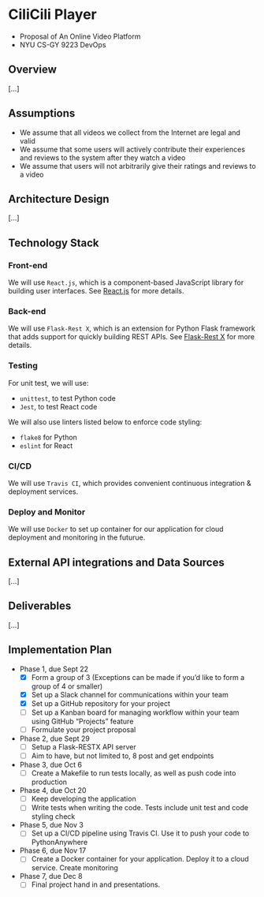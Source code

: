 # CiliCili Player
- Proposal of An Online Video Platform
- NYU CS-GY 9223 DevOps

## Overview

[...]

## Assumptions

- We assume that all videos we collect from the Internet are legal and valid
- We assume that some users will actively contribute their experiences and reviews to the system after they watch a video
- We assume that users will not arbitrarily give their ratings and reviews to a video

## Architecture Design

[...]

## Technology Stack

### Front-end

We will use `React.js`, which is a component-based JavaScript library for building user interfaces. See [React.js](https://reactjs.org/) for more details.

### Back-end

We will use `Flask-Rest X`, which is an extension for Python Flask framework that adds support for quickly building REST APIs. See [Flask-Rest X](https://flask-restx.readthedocs.io/en/latest/) for more details.

### Testing

For unit test, we will use:
- `unittest`, to test Python code
- `Jest`, to test React code

We will also use linters listed below to enforce code styling:
- `flake8` for Python
- `eslint` for React

### CI/CD

We will use `Travis CI`, which provides convenient continuous integration & deployment services.

### Deploy and Monitor

We will use `Docker` to set up container for our application for cloud deployment and monitoring in the futurue.

## External API integrations and Data Sources

[...]

## Deliverables

[...]

## Implementation Plan

- Phase 1, due Sept 22
  - [x] Form a group of 3 (Exceptions can be made if you’d like to form a group of 4 or smaller)
  - [x] Set up a Slack channel for communications within your team
  - [x] Set up a GitHub repository for your project
  - [ ] Set up a Kanban board for managing workflow within your team using GitHub “Projects” feature
  - [ ] Formulate your project proposal

- Phase 2, due Sept 29
  - [ ] Setup a Flask-RESTX API server
  - [ ] Aim to have, but not limited to, 8 post and get endpoints

- Phase 3, due Oct 6
  - [ ] Create a Makefile to run tests locally, as well as push code into production

- Phase 4, due Oct 20
  - [ ] Keep developing the application
  - [ ] Write tests when writing the code. Tests include unit test and code styling check

- Phase 5, due Nov 3
  - [ ] Set up a CI/CD pipeline using Travis CI. Use it to push your code to PythonAnywhere

- Phase 6, due Nov 17
  - [ ] Create a Docker container for your application. Deploy it to a cloud service. Create monitoring

- Phase 7, due Dec 8
  - [ ] Final project hand in and presentations.
